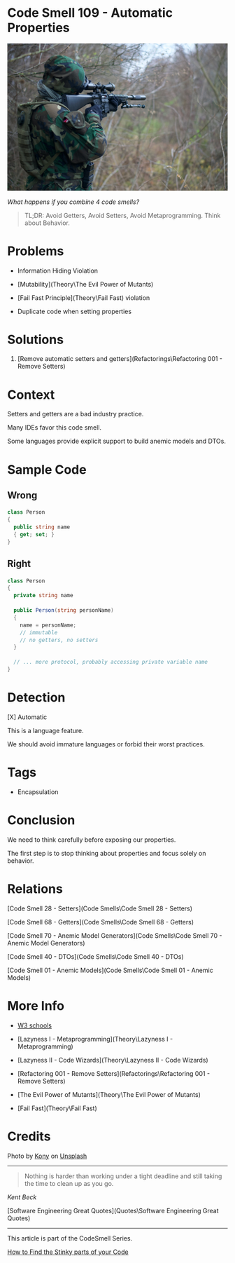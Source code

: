 # Code Smell 109 - Automatic Properties

![Code Smell 109 - Automatic Properties](kony-v2ogJh_Pbxg-unsplash.jpg)

*What happens if you combine 4 code smells?*

> TL;DR: Avoid Getters, Avoid Setters, Avoid Metaprogramming. Think about Behavior.

# Problems

- Information Hiding Violation

- [Mutability](Theory\The Evil Power of Mutants)

- [Fail Fast Principle](Theory\Fail Fast) violation

- Duplicate code when setting properties

# Solutions

1. [Remove automatic setters and getters](Refactorings\Refactoring 001 - Remove Setters)

# Context

Setters and getters are a bad industry practice.

Many IDEs favor this code smell. 

Some languages provide explicit support to build anemic models and DTOs.

# Sample Code

## Wrong

[Gist Url]: # (https://gist.github.com/mcsee/2353f11cfb336aaeda194c4a11a21324)
```csharp
class Person
{
  public string name 
  { get; set; }
}
```

## Right

[Gist Url]: # (https://gist.github.com/mcsee/198d8a232bd1abf52cda0884fb96bc5f)
```csharp
class Person
{
  private string name  
  
  public Person(string personName)
  {
    name = personName;
    // immutable
    // no getters, no setters
  }

  // ... more protocol, probably accessing private variable name
}
```

# Detection

[X] Automatic 

This is a language feature.

We should avoid immature languages or forbid their worst practices.

# Tags

- Encapsulation

# Conclusion

We need to think carefully before exposing our properties.

The first step is to stop thinking about properties and focus solely on behavior.

# Relations

[Code Smell 28 - Setters](Code Smells\Code Smell 28 - Setters)

[Code Smell 68 - Getters](Code Smells\Code Smell 68 - Getters)

[Code Smell 70 - Anemic Model Generators](Code Smells\Code Smell 70 - Anemic Model Generators)

[Code Smell 40 - DTOs](Code Smells\Code Smell 40 - DTOs)

[Code Smell 01 - Anemic Models](Code Smells\Code Smell 01 - Anemic Models)

# More Info

- [W3 schools](https://www.w3schools.com/cs/cs_properties.php)

- [Lazyness I - Metaprogramming](Theory\Lazyness I - Metaprogramming)

- [Lazyness II - Code Wizards](Theory\Lazyness II - Code Wizards)

- [Refactoring 001 - Remove Setters](Refactorings\Refactoring 001 - Remove Setters)

- [The Evil Power of Mutants](Theory\The Evil Power of Mutants)

- [Fail Fast](Theory\Fail Fast)

# Credits

Photo by [Kony](https://unsplash.com/@konyxyzx) on [Unsplash](https://unsplash.com/s/photos/shoot)
  
* * *

> Nothing is harder than working under a tight deadline and still taking the time to clean up as you go.

_Kent Beck_
 
[Software Engineering Great Quotes](Quotes\Software Engineering Great Quotes)

* * *

This article is part of the CodeSmell Series.

[How to Find the Stinky parts of your Code]()